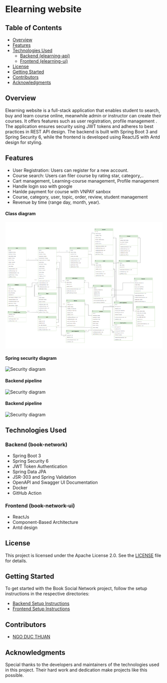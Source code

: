 # Elearning website

## Table of Contents

- [Overview](#overview)
- [Features](#features)
- [Technologies Used](#technologies-used)
    - [Backend (elearning-api)](#backend-book-social-network)
    - [Frontend (elearning-ui)](#frontend-book-social-network-ui)
- [License](#license)
- [Getting Started](#getting-started)
- [Contributors](#contributors)
- [Acknowledgments](#acknowledgments)

## Overview

Elearning website is a full-stack application that enables student to search, buy and learn course online, meanwhile admin or instructor can create their courses. It offers features such as user registration, profile management . The application ensures security using JWT tokens and adheres to best practices in REST API design. The backend is built with Spring Boot 3 and Spring Security 6, while the frontend is developed using ReactJS with Antd design for styling.

## Features

- User Registration: Users can register for a new account.
- Course search: Users can filer course by rating star, category,..
- Cart management, Learning-course management, Profile management
- Handle login sso with google
- Hanlde payment for course with VNPAY sanbox
- Course, category, user, topic, order, review, student management
- Revenue by time (range day, month, year).
  

#### Class diagram
![Class diagram](screenshots/class-diagram.png)

#### Spring security diagram
![Security diagram](screenshots/security.png)

#### Backend pipeline
![Security diagram](screenshots/be-pipeline.png)

#### Backend pipeline
![Security diagram](screenshots/fe-pipeline.png)

## Technologies Used

### Backend (book-network)

- Spring Boot 3
- Spring Security 6
- JWT Token Authentication
- Spring Data JPA
- JSR-303 and Spring Validation
- OpenAPI and Swagger UI Documentation
- Docker
- GitHub Action

### Frontend (book-network-ui)

- ReactJs
- Component-Based Architecture
- Antd design

## License

This project is licensed under the Apache License 2.0. See the [LICENSE](LICENSE) file for details.

## Getting Started

To get started with the Book Social Network project, follow the setup instructions in the respective directories:

- [Backend Setup Instructions](/book-network/README.md)
- [Frontend Setup Instructions](book-network-ui/README.md)

## Contributors

- [NGO DUC THUAN](https://github.com/guma2k2)

## Acknowledgments

Special thanks to the developers and maintainers of the technologies used in this project. Their hard work and dedication make projects like this possible.
